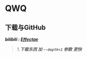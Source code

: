 # QWQ
## 下载与GitHub
***bilibili : [Effectae](https://space.bilibili.com/2064476451)***
> 1.***下载东西 加 ``` --depth=1 ``` 参数*** ***更快***
